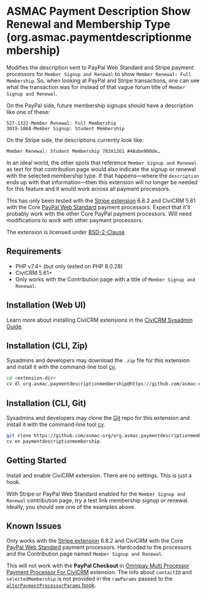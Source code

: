 # ASMAC Payment Description Show Renewal and Membership Type (org.asmac.paymentdescriptionmembership)

Modifies the description sent to PayPal Web Standard and Stripe payment processors for `Member Signup and Renewal` to show `Member Renewal: Full Membership`. So, when looking at PayPal and Stripe transactions, one can see what the transaction was for instead of that vague forum title of `Member Signup and Renewal`. 

On the PayPal side, future membership signups should have a description like one of these:

	527-1322-Member Renewal: Full Membership
	3019-1068-Member Signup: Student Membership

On the Stripe side, the descriptions currently look like:

	Member Renewal: Student Membership 783X1261 #48abe900de…

In an ideal world, the other spots that reference `Member Signup and Renewal` as text for that contribution page would also indicate the signup or renewal with the selected membership type. If that happens—where the `description` ends up with that information—then this extension will no longer be needed for this feature and it would work across all payment processors.

This has only been tested with the [Stripe extension](https://lab.civicrm.org/extensions/stripe) 6.8.2 and CiviCRM 5.61 with the Core [PayPal Web Standard](https://docs.civicrm.org/sysadmin/en/latest/setup/payment-processors/paypal-standard/) payment processors. Expect that it'll probably work with the other Core PayPal payment processors. Will need modifications to work with other payment processors.

The extension is licensed under [BSD-2-Clause](LICENSE.txt).

## Requirements

* PHP v7.4+ (but only tested on PHP 8.0.28)
* CiviCRM 5.61+
* Only works with the Contribution page with a title of `Member Signup and Renewal`.

## Installation (Web UI)

Learn more about installing CiviCRM extensions in the [CiviCRM Sysadmin Guide](https://docs.civicrm.org/sysadmin/en/latest/customize/extensions/).

## Installation (CLI, Zip)

Sysadmins and developers may download the `.zip` file for this extension and
install it with the command-line tool [cv](https://github.com/civicrm/cv).

```bash
cd <extension-dir>
cv dl org.asmac.paymentdescriptionmembership@https://github.com/asmac-org/org.asmac.paymentdescriptionmembership/archive/master.zip
```


## Installation (CLI, Git)

Sysadmins and developers may clone the [Git](https://en.wikipedia.org/wiki/Git) repo for this extension and
install it with the command-line tool [cv](https://github.com/civicrm/cv).

```bash
git clone https://github.com/asmac-org/org.asmac.paymentdescriptionmembership.git
cv en paymentdescriptionmembership
```

## Getting Started

Install and enable CiviCRM extension. There are no settings. This is just a hook.

With Stripe or PayPal Web Standard enabled for the `Member Signup and Renewal` contribution page, try a test link membership signup or renewal. Ideally, you should see one of the examples above.

## Known Issues

Only works with the [Stripe extension](https://lab.civicrm.org/extensions/stripe) 6.8.2 and CiviCRM with the Core [PayPal Web Standard](https://docs.civicrm.org/sysadmin/en/latest/setup/payment-processors/paypal-standard/) payment processors. Hardcoded to the processors and the Contribution page named `Member Signup and Renewal`.

This will not work with the **PayPal Checkout** in [Omnipay Multi Processor Payment Processor For CiviCRM](https://github.com/eileenmcnaughton/nz.co.fuzion.omnipaymultiprocessor) extension. The info about `contactID` and `selectedMembership` is not provided in the `rawParams` passed to the [`alterPaymentProcessorParams` hook](https://docs.civicrm.org/dev/en/latest/hooks/hook_civicrm_alterPaymentProcessorParams/).